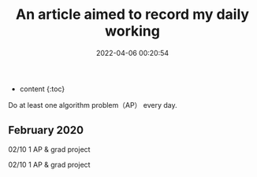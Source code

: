 ﻿---
layout: post
title:  "An article aimed to record my daily working"
date:   2022-04-06 00:20:54
categories: record
tags: record
---

* content
{:toc}

Do at least one algorithm problem（AP） every day.

## February 2020
02/10  1 AP & grad project

02/10  1 AP & grad project

